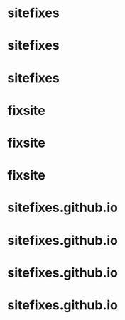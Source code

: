 # sitefixes
# sitefixes
# sitefixes
# fixsite
# fixsite
# fixsite
# sitefixes.github.io
# sitefixes.github.io
# sitefixes.github.io
# sitefixes.github.io
